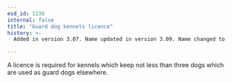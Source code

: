 ```yaml
---
esd_id: 1236
internal: false
title: "Guard dog kennels licence"
history: >-
  Added in version 3.07. Name updated in version 3.09. Name changed to 'Guard dog kennels licence' in version 4.00.

---
```


A licence is required for kennels which keep not less than three dogs which are used as guard dogs elsewhere.

